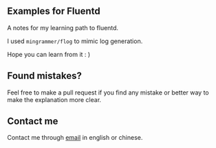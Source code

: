 Examples for Fluentd
------------
A notes for my learning path to fluentd.

I used `mingrammer/flog` to mimic log generation.

Hope you can learn from it : )


Found mistakes?
------------
Feel free to make a pull request if you find any mistake or better way to make the explanation more clear.

Contact me
------------
Contact me through
[email](mailto:muller79924@gmail.com)
in english or chinese.
